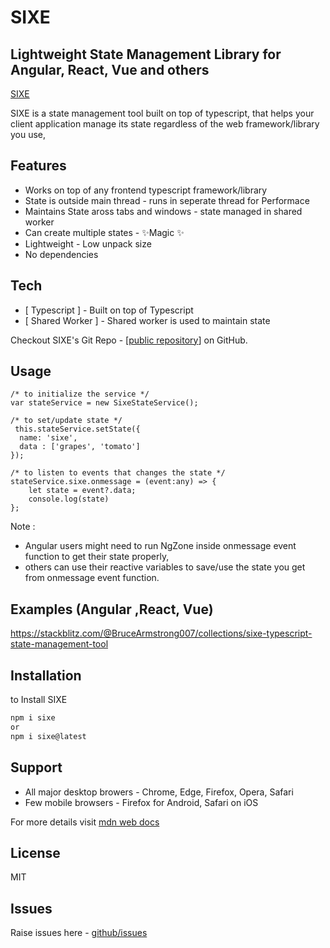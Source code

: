 # SIXE
## Lightweight State Management Library for Angular, React, Vue and others

[SIXE](/ico/sixe.ico)

SIXE is a state management tool built on top of typescript, that helps your client application manage its state regardless of the web framework/library you use,




## Features
- Works on top of any frontend typescript framework/library
- State is outside main thread - runs in seperate thread for Performace
- Maintains State aross tabs and windows - state managed in shared worker
- Can create multiple states - ✨Magic ✨
- Lightweight - Low unpack size
- No dependencies

## Tech
- [ Typescript ] - Built on top of Typescript
- [ Shared Worker ] - Shared worker is used to maintain state

Checkout SIXE's Git Repo - [[public repository](https://github.com/BruceArmstrong007/SIXE)] on GitHub.

## Usage
    /* to initialize the service */
    var stateService = new SixeStateService();
    
    /* to set/update state */
     this.stateService.setState({
      name: 'sixe',
      data : ['grapes', 'tomato']
    });
    
    /* to listen to events that changes the state */
    stateService.sixe.onmessage = (event:any) => {
        let state = event?.data;
        console.log(state)
    };
    
Note : 
- Angular users might need to run NgZone inside onmessage event function to get their state properly, 
- others can use their reactive variables to save/use the state you get from onmessage event function.

## Examples (Angular ,React, Vue)
https://stackblitz.com/@BruceArmstrong007/collections/sixe-typescript-state-management-tool
    
    

## Installation

to Install SIXE

```sh
npm i sixe 
or
npm i sixe@latest
```

## Support
- All major desktop browers - Chrome, Edge, Firefox, Opera, Safari
- Few mobile browsers - Firefox for Android, Safari on iOS

For more details visit [mdn web docs](https://developer.mozilla.org/en-US/docs/Web/API/SharedWorker)

## License

MIT
## Issues
 Raise issues here - [github/issues](https://github.com/BruceArmstrong007/SIXE/issues)

